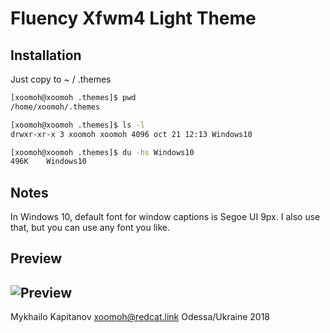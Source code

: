 # Fluency Xfwm4 Light Theme
## Installation
Just copy to ~ / .themes
```sh
[xoomoh@xoomoh .themes]$ pwd
/home/xoomoh/.themes
```
```sh
[xoomoh@xoomoh .themes]$ ls -l
drwxr-xr-x 3 xoomoh xoomoh 4096 oct 21 12:13 Windows10
```
```sh
[xoomoh@xoomoh .themes]$ du -hs Windows10
496K	Windows10
```
## Notes
In Windows 10, default font for window captions is Segoe UI 9px. I also use that, but you can use any font you like.

## Preview
![Preview](https://raw.github.com/xoomoh/xfce-xfwm4-theme-windows10/master/preview.png)
---
Mykhailo Kapitanov <xoomoh@redcat.link>
Odessa/Ukraine 2018

